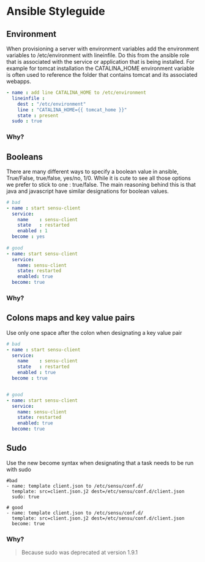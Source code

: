 # Ansible Styleguide


## Environment 

When provisioning a server with environment variables add the environment variables to /etc/environment with lineinfile. Do this from the ansible role that is associated with the service or application that is being installed. For example for tomcat installation the CATALINA_HOME environment variable is often used to reference the folder that contains tomcat and its associated webapps. 

```yaml
- name : add line CATALINA_HOME to /etc/environment
  lineinfile :
    dest : "/etc/environment"
    line : "CATALINA_HOME={{ tomcat_home }}"
    state : present
  sudo : true

```

### Why?

## Booleans

There are many different ways to specify a boolean value in ansible, True/False, true/false, yes/no, 1/0. While it is cute to see all those options we prefer to stick to one : true/false. The main reasoning behind this is that java and javascript have similar designations for boolean values. 

```yaml
# bad
- name : start sensu-client
  service:
    name    : sensu-client
    state   : restarted
    enabled : 1
  become : yes
 
# good
- name: start sensu-client
  service:
    name: sensu-client
    state: restarted
    enabled: true
  become: true
```

### Why?

## Colons maps and key value pairs

Use only one space after the colon when designating a key value pair

```yaml
# bad
- name : start sensu-client
  service:
    name    : sensu-client
    state   : restarted
    enabled : true
  become : true


# good
- name: start sensu-client
  service:
    name: sensu-client
    state: restarted
    enabled: true
  become: true
```
## Sudo
Use the new become syntax when designating that a task needs to be run with sudo

```
#bad
- name: template client.json to /etc/sensu/conf.d/
  template: src=client.json.j2 dest=/etc/sensu/conf.d/client.json
  sudo: true
 
# good
- name: template client.json to /etc/sensu/conf.d/
  template: src=client.json.j2 dest=/etc/sensu/conf.d/client.json
  become: true
```
### Why?
> Because sudo was deprecated at version 1.9.1
